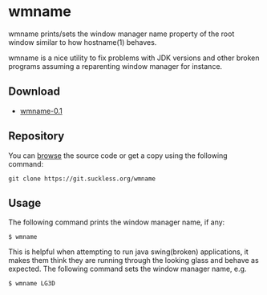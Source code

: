 wmname
======
wmname prints/sets the window manager name property of the root window similar
to how hostname(1) behaves.

wmname is a nice utility to fix problems with JDK versions and other broken
programs assuming a reparenting window manager for instance.

Download
--------
* [wmname-0.1](//dl.suckless.org/tools/wmname-0.1.tar.gz)

Repository
----------
You can [browse](//git.suckless.org/wmname) the source code or get a copy using
the following command:

	git clone https://git.suckless.org/wmname

Usage
-----
The following command prints the window manager name, if any:

	$ wmname

This is helpful when attempting to run java swing(broken) applications,
it makes them think they are running through the looking glass and behave as
expected. The following command sets the window manager name, e.g.

	$ wmname LG3D

